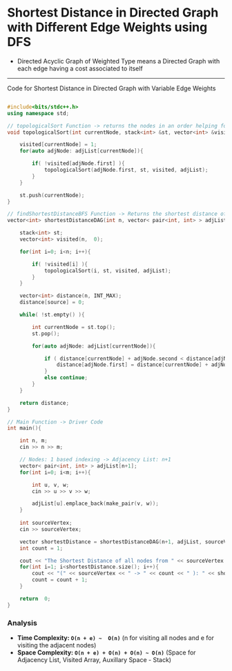 # Shortest Distance in Directed Graph with Different Edge Weights using DFS

- Directed Acyclic Graph of Weighted Type means a Directed Graph with each edge having a cost associated to itself

---

Code for Shortest Distance in Directed Graph with Variable Edge Weights

``` cpp

#include<bits/stdc++.h>
using namespace std;

// topologicalSort Function -> returns the nodes in an order helping for finding the shortest distance
void topologicalSort(int currentNode, stack<int> &st, vector<int> &visited, vector< pair<int, int> > adjList[]){

    visited[currentNode] = 1;
    for(auto adjNode: adjList[currentNode]){

        if( !visited[adjNode.first] ){
            topologicalSort(adjNode.first, st, visited, adjList);
        }
    }

    st.push(currentNode);
}

// findShortestDistanceBFS Function -> Returns the shortest distance of all nodes from the source nodes
vector<int> shortestDistanceDAG(int n, vector< pair<int, int> > adjList[], int source){

    stack<int> st;
    vector<int> visited(n,  0);

    for(int i=0; i<n; i++){

        if( !visited[i] ){
            topologicalSort(i, st, visited, adjList);
        }
    }

    vector<int> distance(n, INT_MAX);
    distance[source] = 0;

    while( !st.empty() ){

        int currentNode = st.top();
        st.pop();

        for(auto adjNode: adjList[currentNode]){

            if ( distance[currentNode] + adjNode.second < distance[adjNode.first] ){
                distance[adjNode.first] = distance[currentNode] + adjNode.second;
            }
            else continue;
        }
    }

    return distance;
}

// Main Function -> Driver Code
int main(){

    int n, m;
    cin >> n >> m;

    // Nodes: 1 based indexing -> Adjacency List: n+1
    vector< pair<int, int> > adjList[n+1];
    for(int i=0; i<m; i++){

        int u, v, w;
        cin >> u >> v >> w;

        adjList[u].emplace_back(make_pair(v, w));
    }
    
    int sourceVertex;
    cin >> sourceVertex;

    vector shortestDistance = shortestDistanceDAG(n+1, adjList, sourceVertex);
    int count = 1;

    cout << "The Shortest Distance of all nodes from " << sourceVertex << " are as follows: " << endl;
    for(int i=1; i<shortestDistance.size(); i++){
        cout << "(" << sourceVertex << " -> " << count << " ): " << shortestDistance[i] << endl;
        count = count + 1;
    }

    return  0;
}

```

### Analysis

- **Time Complexity: `O(n + e) ~  O(n)`**   (n for visiting all nodes and e for visiting the adjacent nodes)
- **Space Complexity: `O(n + e) + O(n) + O(n) ~ O(n)`**    (Space for Adjacency List, Visited Array, Auxillary Space - Stack)
